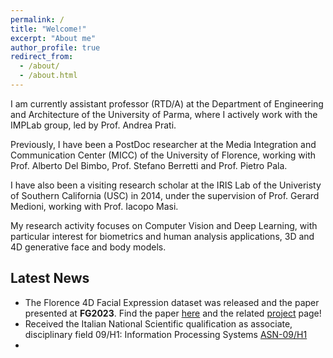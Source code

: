 ```yaml
---
permalink: /
title: "Welcome!"
excerpt: "About me"
author_profile: true
redirect_from: 
  - /about/
  - /about.html
---
```


I am currently assistant professor (RTD/A) at the Department of Engineering and Architecture of the University of Parma, where I actively work with the IMPLab group, led by Prof. Andrea Prati.

Previously, I have been a PostDoc researcher at the Media Integration and Communication Center (MICC) of the University of Florence, working with Prof. Alberto Del Bimbo, Prof. Stefano Berretti and Prof. Pietro Pala. 

I have also been a visiting research scholar at the IRIS Lab of the Univeristy of Southern California (USC) in 2014, under the supervision of Prof. Gerard Medioni, working with Prof. Iacopo Masi.

My research activity focuses on Computer Vision and Deep Learning, with particular interest for biometrics and human analysis applications, 3D and 4D generative face and body models.  

Latest News
------
- The Florence 4D Facial Expression dataset was released and the paper presented at **FG2023**. Find the paper [here](https://ieeexplore.ieee.org/document/10042606) and the related [project](http://www.micc.unifi.it/resources/datasets/florence-4d-facial-expression/) page!
- Received the Italian National Scientific qualification as associate, disciplinary field 09/H1: Information Processing Systems [ASN-09/H1](https://asn21.cineca.it/pubblico/miur/esito/09%252FH1/2/4)
-  
